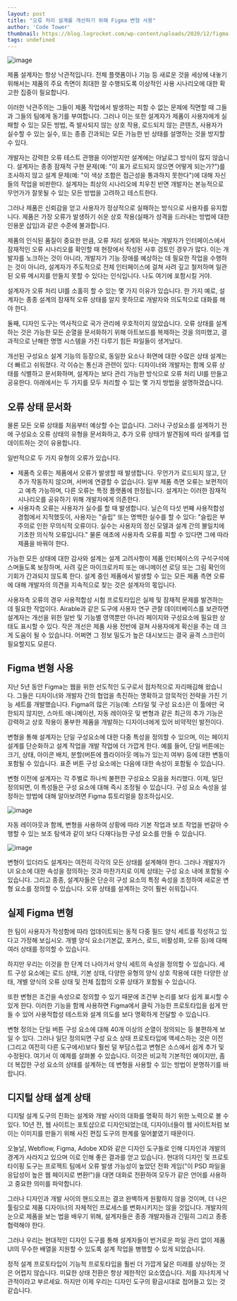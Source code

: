 ```yaml
---
layout: post
title: "오류 처리 설계를 개선하기 위해 Figma 변형 사용"
author: 'Code Tower'
thumbnail: https://blog.logrocket.com/wp-content/uploads/2020/12/figma-variants-design.png
tags: undefined
---
```



![image](https://i2.wp.com/blog.logrocket.com/wp-content/uploads/2020/12/figma-variants-design.png?fit=730%2C487&ssl=1)

제품 설계자는 항상 낙관적입니다. 전체 플랫폼이나 기능 등 새로운 것을 세상에 내놓기 위해서는 제품의 주요 측면이 최대한 잘 수행되도록 이상적인 사용 시나리오에 대한 확고한 집중이 필요합니다.

이러한 낙관주의는 그들이 제품 작업에서 발생하는 피할 수 없는 문제에 직면할 때 그들과 그들의 팀에게 동기를 부여합니다. 그러나 이는 또한 설계자가 제품이 사용자에게 실패할 수 있는 모든 방법, 즉 발사되지 않는 상호 작용, 로드되지 않는 콘텐츠, 사용자가 실수할 수 있는 실수, 또는 종종 간과되는 모든 가능한 빈 상태를 설명하는 것을 방지할 수 있다.

개발자는 강력한 오류 테스트 관행을 이어받지만 설계에는 아날로그 방식이 많지 않습니다. 설계자는 종종 잠재적 구현 문제(예: "이 표가 로드되지 않으면 어떻게 되는가?")를 조사하지 않고 설계 문제(예: "이 색상 조합은 접근성을 통과하지 못한다")에 대해 자신들의 작업을 비판한다. 설계자는 최상의 시나리오에 치우친 반면 개발자는 본능적으로 무언가가 잘못될 수 있는 모든 방법을 고려하고 테스트한다.

그러나 제품은 신뢰감을 얻고 사용자가 정상적으로 실패하는 방식으로 사용자를 유지합니다. 제품은 가장 오류가 발생하기 쉬운 상호 작용(실패가 성격을 드러내는 방법에 대한 인용문 삽입)과 같은 수준에 불과합니다.

제품의 인식된 품질이 중요한 만큼, 오류 처리 설계와 복사는 개발자가 인터페이스에서 잠재적인 오류 시나리오를 확인할 때 현장에서 작성된 사후 검토인 경우가 많다. 이는 개발자를 노크하는 것이 아니라, 개발자가 기능 장애를 예상하는 데 필요한 작업을 수행하는 것이 아니라, 설계자가 주도적으로 전체 인터페이스에 걸쳐 사려 깊고 철저하며 일관된 오류 메시지를 만들지 못할 수 있다는 인식입니다. 나도 여기에 포함시킬 거야.

설계자가 오류 처리 UI를 소홀히 할 수 있는 몇 가지 이유가 있습니다. 한 가지 예로, 설계자는 종종 설계의 잠재적 오류 상태를 알지 못하므로 개발자와 의도적으로 대화를 해야 한다.

둘째, 디자인 도구는 역사적으로 국가 관리에 우호적이지 않았습니다. 오류 상태를 설계하는 것은 가능한 모든 순열을 문서화하기 위해 아트보드를 복제하는 것을 의미했고, 결과적으로 난해한 명명 시스템을 가진 다루기 힘든 파일들이 생겨났다.

개선된 구성요소 설계 기능의 등장으로, 동일한 요소나 화면에 대한 수많은 상태 설계는 더 빠르고 쉬워졌다. 각 이슈는 통신과 관련이 있다: 디자이너와 개발자는 함께 오류 상태를 식별하고 문서화하며, 설계자는 보다 관리 가능한 방식으로 오류 처리 UI를 만들고 공유한다. 아래에서는 두 가지를 모두 처리할 수 있는 몇 가지 방법을 설명하겠습니다.

## 오류 상태 문서화

물론 모든 오류 상태를 처음부터 예상할 수는 없습니다. 그러나 구성요소를 설계하기 전에 구성요소 오류 상태의 유형을 문서화하고, 추가 오류 상태가 발견됨에 따라 설계를 업데이트하는 것이 유용합니다.

일반적으로 두 가지 유형의 오류가 있습니다.

- 제품측 오류는 제품에서 오류가 발생할 때 발생합니다. 무언가가 로드되지 않고, 단추가 작동하지 않으며, 서버에 연결할 수 없습니다. 일부 제품 측면 오류는 보편적이고 예측 가능하며, 다른 오류는 특정 플랫폼에 한정됩니다. 설계자는 이러한 잠재적 시나리오를 공유하기 위해 개발자에게 의존한다.
- 사용자측 오류는 사용자가 실수를 할 때 발생합니다. 닐슨의 다섯 번째 사용적합성 경험에서 지적했듯이, 사용자는 "슬립" 또는 명백한 실수를 할 수 있다: "슬립은 부주의로 인한 무의식적 오류이다. 실수는 사용자의 정신 모델과 설계 간의 불일치에 기초한 의식적 오류입니다." 물론 애초에 사용자측 오류를 피할 수 있다면 그에 따라 제품을 바꿔야 한다.

가능한 모든 상태에 대한 감사와 설계는 설계 고려사항이 제품 인터페이스의 구석구석에 스며들도록 보장하며, 사려 깊은 마이크로카피 또는 애니메이션 로딩 또는 그림 확인의 기회가 간과되지 않도록 한다. 설계 중인 제품에서 발생할 수 있는 모든 제품 측면 오류에 대해 개발자의 의견을 지속적으로 찾는 것은 설계자의 몫입니다.

사용자측 오류의 경우 사용적합성 시험 프로토타입은 실제 및 잠재적 문제를 발견하는 데 필요한 작업이다. Airable과 같은 도구에 사용자 연구 관찰 데이터베이스를 보관하면 설계자는 개선을 위한 일반 및 기능별 영역뿐만 아니라 페이지와 구성요소에 필요한 상태도 표시할 수 있다. 작은 개선은 제품 사용 전반에 걸쳐 사용자에게 확신을 주는 데 크게 도움이 될 수 있습니다. 어쩌면 그 정보 밀도가 높은 대시보드는 결국 골격 스크린이 필요할지도 모른다.

## Figma 변형 사용

지난 5년 동안 Figma는 웹을 위한 선도적인 도구로서 점차적으로 자리매김해 왔습니다. 그들은 디자이너와 개발자 간의 협업을 촉진하는 명확하고 암묵적인 전략을 가진 기능 세트를 개발했습니다. Figma의 많은 기능(예: 스타일 및 구성 요소)은 이 툴에만 국한되지 않지만, 스마트 애니메이션, 자동 레이아웃 및 변형과 같은 최근의 추가 기능은 강력하고 상호 작용이 풍부한 제품을 개발하는 디자이너에게 있어 비약적인 발전이다.

변형을 통해 설계자는 단일 구성요소에 대한 다중 특성을 정의할 수 있으며, 이는 페이지 설계를 단순화하고 설계 작업을 개발 작업에 더 가깝게 한다. 예를 들어, 단일 버튼에는 크기, 상태, 아이콘 배치, 분할(버튼에 플라이아웃 메뉴가 있는지 여부) 등에 대한 변동이 포함될 수 있습니다. 표준 버튼 구성 요소에는 다음에 대한 속성이 포함될 수 있습니다.

변형 이전에 설계자는 각 주별로 하나씩 불편한 구성요소 모음을 처리했다. 이제, 일단 정의되면, 이 특성들은 구성 요소에 대해 즉시 조정될 수 있습니다. 구성 요소 속성을 설정하는 방법에 대해 알아보려면 Figma 튜토리얼을 참조하십시오.

![image](https://i1.wp.com/blog.logrocket.com/wp-content/uploads/2021/01/button-variants.gif?resize=730%2C299&ssl=1)

자동 레이아웃과 함께, 변형을 사용하여 상황에 따라 기본 작업과 보조 작업을 번갈아 수행할 수 있는 보조 탐색과 같이 보다 다재다능한 구성 요소를 만들 수 있습니다.

![image](https://i1.wp.com/blog.logrocket.com/wp-content/uploads/2021/01/navigation-component.gif?resize=730%2C256&ssl=1)

변형이 있더라도 설계자는 여전히 각각의 모든 상태를 설계해야 한다. 그러나 개발자가 UI 요소에 대한 속성을 정의하는 것과 마찬가지로 이제 상태는 구성 요소 내에 포함될 수 있습니다. 그리고 종종, 설계자들은 단순히 구성 요소의 특정 속성을 조정하여 새로운 변형 요소를 정의할 수 있습니다. 오류 상태를 설계하는 것이 훨씬 쉬워집니다.

## 실제 Figma 변형

한 팀이 사용자가 작성함에 따라 업데이트되는 동적 다중 필드 양식 세트를 작성하고 있다고 가정해 보십시오. 개별 양식 요소(기본값, 포커스, 로드, 비활성화, 오류 등)에 대해 여러 상태를 정의할 수 있습니다.

하지만 우리는 이것을 한 단계 더 나아가서 양식 세트의 속성을 정의할 수 있습니다. 세트 구성 요소에는 로드 상태, 기본 상태, 다양한 유형의 양식 상호 작용에 대한 다양한 상태, 개별 양식의 오류 상태 및 전체 집합의 오류 상태가 포함될 수 있습니다.

또한 변형은 조건을 속성으로 정의할 수 있기 때문에 조건부 논리를 보다 쉽게 표시할 수 있게 한다. 이러한 기능을 함께 사용하면 Figma에서 클릭 가능한 프로토타입을 쉽게 만들 수 있어 사용적합성 테스트와 설계 의도를 보다 명확하게 전달할 수 있습니다.

변형 정의는 단일 버튼 구성 요소에 대해 40개 이상의 순열이 정의되는 등 불편하게 보일 수 있다. 그러나 일단 정의되면 구성 요소 상태 프로토타입에 액세스하는 것은 이전(그리고 여전히 다른 도구에서)보다 훨씬 덜 부담스럽고 변형은 소스에서 쉽게 추가 및 수정된다. 여기서 이 예제를 살펴볼 수 있습니다. 이것은 비교적 기본적인 예이지만, 좀 더 복잡한 구성 요소의 상태를 설계하는 데 변형을 사용할 수 있는 방법이 분명하기를 바랍니다.

## 디지털 상태 설계 상태

디지털 설계 도구의 진화는 설계와 개발 사이의 대화를 명확히 하기 위한 노력으로 볼 수 있다. 10년 전, 웹 사이트는 포토샵으로 디자인되었는데, 디자이너들이 웹 사이트처럼 보이는 이미지를 만들기 위해 사진 편집 도구의 한계를 밀어붙였기 때문이다.

오늘날, Webflow, Figma, Adobe XD와 같은 디자인 도구들로 인해 디자인과 개발의 경계가 사라지고 있으며 이로 인해 좋은 결과를 얻고 있습니다. 현대의 디자인 및 프로토타이핑 도구는 프로젝트 팀에서 오류 발생 가능성이 높았던 전화 게임("이 PSD 파일을 응답성이 높은 웹 페이지로 변환!")을 대면 대화로 전환하여 모두가 같은 언어를 사용하고 중요한 의미를 파악합니다.

그러나 디자인과 개발 사이의 핸드오프는 결코 완벽하게 원활하지 않을 것이며, 더 나은 툴링으로 제품 디자이너의 자체적인 프로세스를 변화시키지는 않을 것입니다. 개발자의 눈으로 제품을 보는 법을 배우기 위해, 설계자들은 종종 개발자들과 긴밀히 그리고 종종 협력해야 한다.

그러나 우리는 현대적인 디자인 도구를 통해 설계자들이 번거로운 파일 관리 없이 제품 UI의 무수한 배열을 지원할 수 있도록 설계 작업을 병행할 수 있게 되었습니다.

정적 설계 프로토타입이 기능적 프로토타입을 훨씬 더 가깝게 닮은 미래를 상상하는 것은 어렵지 않습니다. 미묘한 상태 전환은 항상 제한적인 요소였습니다. 저를 지나치게 낙관적이라고 부르세요. 하지만 이제 우리는 디자인 도구의 황금시대로 접어들고 있는 것 같습니다.